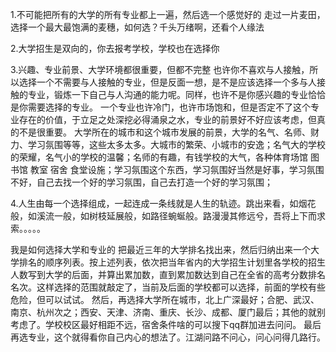 1.不可能把所有的大学的所有专业都上一遍，然后选一个感觉好的
走过一片麦田，选择一个最大最饱满的麦穗，如何选？千头万绪啊，还看个人缘法

2.大学招生是双向的，你去报考学校，学校也在选择你

3.兴趣、专业前景、大学环境都很重要，但都不完整
也许你不喜欢与人接触，所以选择一个不需要与人接触的专业，但是反面一想，是不是应该选择一个多与人接触的专业，锻炼一下自己与人沟通的能力呢。同样，也许不是你感兴趣的专业恰恰是你需要选择的专业。
一个专业也许冷门，也许市场饱和，但是否定不了这个专业存在的价值，于立足之处深挖必得涌泉之水，专业的前景好不好应该考虑，但真的不是很重要。
大学所在的城市和这个城市发展的前景，大学的名气、名师、财力、学习氛围等等，这些太多太多。大城市的繁荣、小城市的安逸；名气大的学校的荣耀，名气小的学校的温馨；名师的有趣，有钱学校的大气，各种体育场馆 图书馆 教室 宿舍 食堂设施；学习氛围这个东西，学习氛围好当然是好事，学习氛围不好，自己去找一个好的学习氛围，自己去打造一个好的学习氛围；

4.人生由每一个选择组成，一起连成一条线就是人生的轨迹。跳出来看，如烟花般，如溪流一般，如树枝延展般，如路径蜿蜒般。路漫漫其修远兮，吾将上下而求索。。。。。

我是如何选择大学和专业的
把最近三年的大学排名找出来，然后归纳出来一个大学排名的顺序列表。按上述列表，依次把当年省内的大学招生计划里各学校的招生人数写到大学的后面，并算出累加数，直到累加数达到自己在全省的高考分数排名名次。这样选择的范围就敲定了，当前及后面的学校都可以选择，前面的学校有些危险，但可以试试。
然后，再选择大学所在城市，北上广深最好；合肥、武汉、南京、杭州次之；西安、天津、济南、重庆、长沙、成都、厦门最后；其他的就别考虑了。学校校区最好相距不远，宿舍条件啥的可以搜下qq群加进去问问。
最后再选专业，这个就得看你自己内心的想法了。江湖问路不问心，问心问得几路行。
